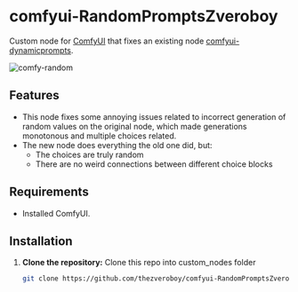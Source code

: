 # comfyui-RandomPromptsZveroboy

Custom node for [ComfyUI](https://github.com/comfyanonymous/ComfyUI)  that fixes an existing node [comfyui-dynamicprompts](https://github.com/adieyal/comfyui-dynamicprompts).

![comfy-random](https://github.com/thezveroboy/comfyui-RandomPromptsZveroboy/blob/main/image.jpg)

## Features
- This node fixes some annoying issues related to incorrect generation of random values on the original node, which made generations monotonous and multiple choices related.
- The new node does everything the old one did, but:
   - The choices are truly random
   - There are no weird connections between different choice blocks

## Requirements
- Installed ComfyUI.

## Installation

1. **Clone the repository:**
   Clone this repo into custom_nodes folder
   ```bash
   git clone https://github.com/thezveroboy/comfyui-RandomPromptsZveroboy.git
      ```


